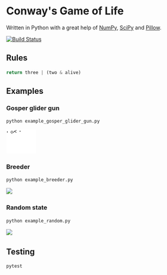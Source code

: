 # Conway's Game of Life
Written in Python with a great help of [NumPy](https://www.numpy.org/), [SciPy](https://www.scipy.org/) and [Pillow](https://python-pillow.org/).

[![Build Status](https://travis-ci.com/tomekzaw/python_game_of_life.svg?branch=master)](https://travis-ci.com/tomekzaw/python_game_of_life)

## Rules
```py
return three | (two & alive)
```

## Examples

### Gosper glider gun
```sh
python example_gosper_glider_gun.py
```
![](output/gosper_glider_gun.gif)

### Breeder
```sh
python example_breeder.py
```
![](output/breeder.gif)

### Random state
```sh
python example_random.py
```
![](output/random.gif)

## Testing
```sh
pytest
```
